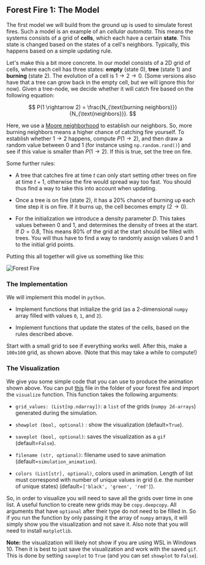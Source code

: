 ## Forest Fire 1: The Model

The first model we will build from the ground up is used to simulate forest fires. Such a model is an example of an *cellular automata*. This means the systems consists of a grid of **cells**, which each have a certain **state**. This state is changed based on the states of a cell's neighbors. Typically, this happens based on a simple updating rule.

Let's make this a bit more concrete. In our model consists of a 2D grid of cells, where each cell has three states: **empty** (state $0$), **tree** (state $1$) and **burning** (state $2$). The evolution of a cell is $1 \rightarrow 2 \rightarrow 0$. (Some versions also have that a tree can grow back in the empty cell, but we will ignore this for now). Given a tree-node, we decide whether it will catch fire based on the following equation:

<!-- ![ff_equation](ff_eq.png) -->

$$ P(1 \rightarrow 2) = \frac{N_{\text{burning neighbors}}}{N_{\text{neighbors}}}. $$

Here, we use a [Moore neighborhood](https://en.wikipedia.org/wiki/Moore_neighborhood) to establish our neighbors. So, more burning neighbors means a higher chance of catching fire yourself. To establish whether $1\rightarrow2$ happens, compute $P(1 \rightarrow 2)$, and then draw a random value between 0 and 1 (for instance using `np.random.rand()`) and see if this value is smaller than $P(1 \rightarrow 2)$. If this is true, set the tree on fire.

Some further rules:

* A tree that catches fire at time $t$ can only start setting other trees on fire at time $t+1$, otherwise the fire would spread way too fast. You should thus find a way to take this into account when updating.

* Once a tree is on fire (state $2$), it has a 20% chance of burning up each time step it is on fire. If it burns up, the cell becomes empty ($2 \rightarrow 0$).

* For the initialization we introduce a density parameter $D$. This takes values between $0$ and $1$, and determines the density of trees at the start. If $D=0.8$, This means $80\%$ of the grid at the start should be filled with trees. You will thus have to find a way to randomly assign values $0$ and $1$ to the initial grid points.

Putting this all together will give us something like this:

![Forest Fire](forest_fire.gif)


### The Implementation

We will implement this model in `python`. 

* Implement functions that initialize the grid (as a 2-dimensional `numpy` array filled with values `0`, `1`, and `2`). 

* Implement functions that update the states of the cells, based on the rules described above.

Start with a small grid to see if everything works well. After this, make a `100x100` grid, as shown above. (Note that this may take a while to compute!)


### The Visualization

We give you some simple code that you can use to produce the animation shown above. You can put [this](https://raw.githubusercontent.com/minprog/project/2022/abm/forest/forest1/visualize.py) file in the folder of your forest fire and import the `visualize` function. This function takes the following arguments:

* `grid_values: (List[np.ndarray])`: a `list` of the grids (`numpy 2d-arrays`) generated during the simulation.

* `showplot (bool, optional)` : show the visualization (default=`True`).

* `saveplot (bool, optional)`: saves the visualization as a `gif` (default=`False`).

* `filename (str, optional)`: filename used to save animation (default=`simulation_animation`).

* `colors (List[str], optional)`, colors used in animation. Length of list must correspond with number of unique values in grid (i.e. the number of unique states) (default=`['black', 'green', 'red']`).

So, in order to visualize you will need to save all the grids over time in one list. A useful function to create new grids may be `copy.deepcopy`. All arguments that have `optional` after their type do not need to be filled in. So if you run the function by only passing it the array of `numpy` arrays, it will simply show you the visualization and not save it. Also note that you will need to install `matplotlib`.

**Note:** the visualization will likely not show if you are using WSL in Windows 10. Then it is best to just save the visualization and work with the saved `gif`. This is done by setting `saveplot` to `True` (and you can set `showplot` to `False`).

<!-- Je mag zelf bepalen hoe je de visualisatie wil vormgeven, al moet het wel een bewegend resultaat geven (`.gif`, `.mp4`, of een webpagina waar je het op kan runnen) zoals in het voorbeeld hierboven. Hieronder twee suggesties:

- `matplotlib` ondersteunt animaties, en dit is vrij gemakkelijk te implementeren (zoals je in deze [tutorial](https://matplotlib.org/stable/gallery/animation/dynamic_image.html) kan zien). Als je `matplotlib` gebruikt, is het goed om het grid te visualiseren door middel van een heatmap (`imshow`).
- Als een alternatief: `pygame` is een Python library voor 2D spelletjes, maar kan ook gebruikt worden voor 2D animaties. [Hier](https://www.pygame.org/wiki/tutorials) vind je tutorials.

Het is verstandig om eerst alleen een afbeelding te plotten en dit later uit te bouwen naar een animatie. -->
